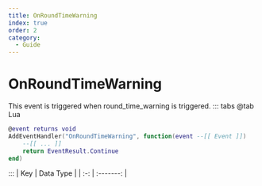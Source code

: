 ```yaml
---
title: OnRoundTimeWarning
index: true
order: 2
category:
  - Guide
---
```


# OnRoundTimeWarning
This event is triggered when round_time_warning is triggered.
::: tabs
@tab Lua
```lua
@event returns void
AddEventHandler("OnRoundTimeWarning", function(event --[[ Event ]])
    --[[ ... ]]
    return EventResult.Continue
end)
```

:::
| Key | Data Type |
| :-: | :-------: |